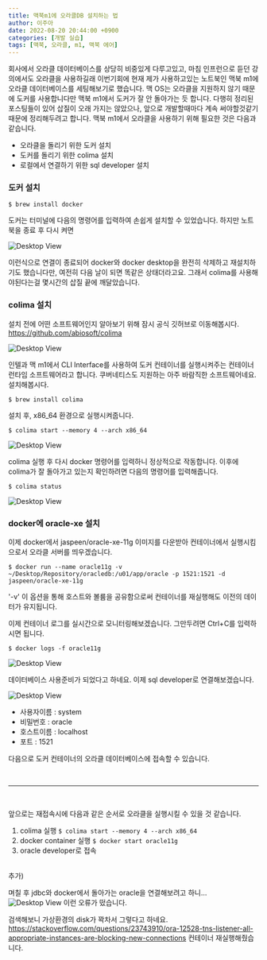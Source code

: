 ```yaml
---
title: 맥북m1에 오라클DB 설치하는 법
author: 이주아
date: 2022-08-20 20:44:00 +0900
categories: [개발 실습]
tags: [맥북, 오라클, m1, 맥북 에어]
---
```


회사에서 오라클 데이터베이스를 상당히 비중있게 다루고있고, 마침 인프런으로 듣던 강의에서도 오라클을 사용하길래 이번기회에 현재 제가 사용하고있는 노트북인 맥북 m1에 오라클 데이터베이스를 세팅해보기로 했습니다. 
맥 OS는 오라클을 지원하지 않기 때문에 도커를 사용합니다만 맥북 m1에서 도커가 잘 안 돌아가는 듯 합니다. 다행히 정리된 포스팅들이 있어 삽질이 오래 가지는 않았으나, 앞으로 개발할때마다 계속 써야할것같기 때문에 정리해두려고 합니다.
맥북 m1에서 오라클을 사용하기 위해 필요한 것은 다음과 같습니다.   

- 오라클을 돌리기 위한 도커 설치
- 도커를 돌리기 위한 colima 설치
- 로컬에서 연결하기 위한 sql developer 설치


### 도커 설치

``` $ brew install docker ``` 

도커는 터미널에 다음의 명령어를 입력하여 손쉽게 설치할 수 있었습니다. 하지만 노트북을 종료 후 다시 켜면

![Desktop View](/assets/img/20220819/1.png)

이런식으로 연결이 종료되어 docker와 docker desktop을 완전히 삭제하고 재설치하기도 했습니다만, 여전히 다음 날이 되면 똑같은 상태더라고요. 그래서 colima를 사용해야된다는걸 몇시간의 삽질 끝에 깨달았습니다.

### colima 설치

설치 전에 어떤 소프트웨어인지 알아보기 위해 잠시 공식 깃허브로 이동해봅시다.   
<https://github.com/abiosoft/colima>

![Desktop View](/assets/img/20220819/2.png)

인텔과 맥 m1에서 CLI Interface를 사용하여 도커 컨테이너를 실행시켜주는 컨테이너 런타임 소프트웨어라고 합니다. 쿠버네티스도 지원하는 아주 바람직한 소프트웨어네요. 설치해봅시다. 


``` $ brew install colima ```

설치 후, x86_64 환경으로 실행시켜줍니다.

``` $ colima start --memory 4 --arch x86_64 ```

![Desktop View](/assets/img/20220819/3.png)

colima 실행 후 다시 docker 명령어를 입력하니 정상적으로 작동합니다. 이후에 colima가 잘 돌아가고 있는지 확인하려면 다음의 명령어를 입력해줍니다.

``` $ colima status ```

![Desktop View](/assets/img/20220819/4.png)




### docker에 oracle-xe 설치

이제 docker에서 jaspeen/oracle-xe-11g 이미지를 다운받아 컨테이너에서 실행시킴으로서 오라클 서버를 띄우겠습니다.

``` $ docker run --name oracle11g -v ~/Desktop/Repository/oracledb:/u01/app/oracle -p 1521:1521 -d jaspeen/oracle-xe-11g ```

'-v' 이 옵션을 통해 호스트와 볼륨을 공유함으로써 컨테이너를 재실행해도 이전의 데이터가 유지됩니다.

이제 컨테이너 로그를 실시간으로 모니터링해보겠습니다. 그만두려면 Ctrl+C를 입력하시면 됩니다.

``` $ docker logs -f oracle11g ```

![Desktop View](/assets/img/20220819/5.png)

데이터베이스 사용준비가 되었다고 하네요. 이제 sql developer로 연결해보겠습니다. 

![Desktop View](/assets/img/20220819/6.png)

- 사용자이름 : system
- 비밀번호 : oracle
- 호스트이름 : localhost
- 포트 : 1521 

다음으로 도커 컨테이너의 오라클 데이터베이스에 접속할 수 있습니다.

<br>

---

<br>

앞으로는 재접속시에 다음과 같은 순서로 오라클을 실행시킬 수 있을 것 같습니다.
1. colima 실행
``` $ colima start --memory 4 --arch x86_64 ```
2. docker container 실행
``` $ docker start oracle11g ```
3. oracle developer로 접속

<br>
추가)

며칠 후 jdbc와 docker에서 돌아가는 oracle을 연결해보려고 하니... 
![Desktop View](/assets/img/20220819/7.png)
이런 오류가 떴습니다.

검색해보니 가상환경의 disk가 꽉차서 그렇다고 하네요.
<https://stackoverflow.com/questions/23743910/ora-12528-tns-listener-all-appropriate-instances-are-blocking-new-connections>
컨테이너 재실행해줬습니다.

